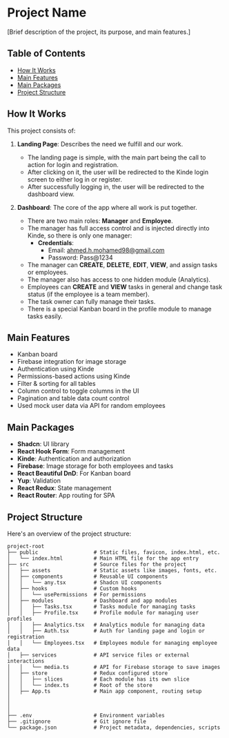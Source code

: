 # Project Name

[Brief description of the project, its purpose, and main features.]

## Table of Contents

- [How It Works](#how-it-works)
- [Main Features](#main-features)
- [Main Packages](#main-packages)
- [Project Structure](#project-structure)

## How It Works

This project consists of:

1. **Landing Page**: Describes the need we fulfill and our work.

   - The landing page is simple, with the main part being the call to action for login and registration.
   - After clicking on it, the user will be redirected to the Kinde login screen to either log in or register.
   - After successfully logging in, the user will be redirected to the dashboard view.

2. **Dashboard**: The core of the app where all work is put together.
   - There are two main roles: **Manager** and **Employee**.
   - The manager has full access control and is injected directly into Kinde, so there is only one manager:
     - **Credentials**:
       - Email: ahmed.h.mohamed98@gmail.com
       - Password: Pass@1234
   - The manager can **CREATE**, **DELETE**, **EDIT**, **VIEW**, and assign tasks or employees.
   - The manager also has access to one hidden module (Analytics).
   - Employees can **CREATE** and **VIEW** tasks in general and change task status (if the employee is a team member).
   - The task owner can fully manage their tasks.
   - There is a special Kanban board in the profile module to manage tasks easily.

## Main Features

- Kanban board
- Firebase integration for image storage
- Authentication using Kinde
- Permissions-based actions using Kinde
- Filter & sorting for all tables
- Column control to toggle columns in the UI
- Pagination and table data count control
- Used mock user data via API for random employees

## Main Packages

- **Shadcn**: UI library
- **React Hook Form**: Form management
- **Kinde**: Authentication and authorization
- **Firebase**: Image storage for both employees and tasks
- **React Beautiful DnD**: For Kanban board
- **Yup**: Validation
- **React Redux**: State management
- **React Router**: App routing for SPA

## Project Structure

Here's an overview of the project structure:

```plaintext
project-root
├── public                  # Static files, favicon, index.html, etc.
│   └── index.html          # Main HTML file for the app entry
├── src                     # Source files for the project
│   ├── assets              # Static assets like images, fonts, etc.
│   ├── components          # Reusable UI components
│   │   └── any.tsx         # Shadcn UI components
│   ├── hooks               # Custom hooks
│   │   └── usePermissions  # For permissions
│   ├── modules             # Dashboard and app modules
│   │   ├── Tasks.tsx       # Tasks module for managing tasks
│   │   ├── Profile.tsx     # Profile module for managing user profiles
│   │   ├── Analytics.tsx   # Analytics module for managing data
│   │   ├── Auth.tsx        # Auth for landing page and login or registration
│   │   └── Employees.tsx   # Employees module for managing employee data
│   ├── services            # API service files or external interactions
│   │   └── media.ts        # API for Firebase storage to save images
│   ├── store               # Redux configured store
│   │   ├── slices          # Each module has its own slice
│   │   └── index.ts        # Root of the store
│   ├── App.ts              # Main app component, routing setup
│
│
│
├── .env                    # Environment variables
├── .gitignore              # Git ignore file
└── package.json            # Project metadata, dependencies, scripts
```
